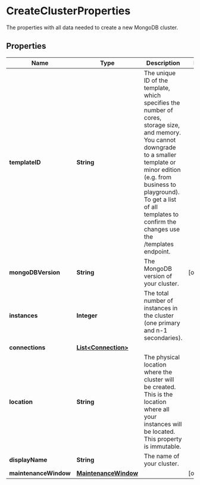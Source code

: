

# CreateClusterProperties

The properties with all data needed to create a new MongoDB cluster. 
## Properties

| Name | Type | Description | Notes |
| ------------ | ------------- | ------------- | ------------- |
| **templateID** | **String** | The unique ID of the template, which specifies the number of cores, storage size, and memory. You cannot downgrade to a smaller template or minor edition (e.g. from business to playground). To get a list of all templates to confirm the changes use the /templates endpoint.  |  |
| **mongoDBVersion** | **String** | The MongoDB version of your cluster. |  [optional] |
| **instances** | **Integer** | The total number of instances in the cluster (one primary and n-1 secondaries).  |  |
| **connections** | [**List&lt;Connection&gt;**](Connection.md) |  |  |
| **location** | **String** | The physical location where the cluster will be created. This is the location where all your instances will be located. This property is immutable.  |  |
| **displayName** | **String** | The name of your cluster. |  |
| **maintenanceWindow** | [**MaintenanceWindow**](MaintenanceWindow.md) |  |  [optional] |


